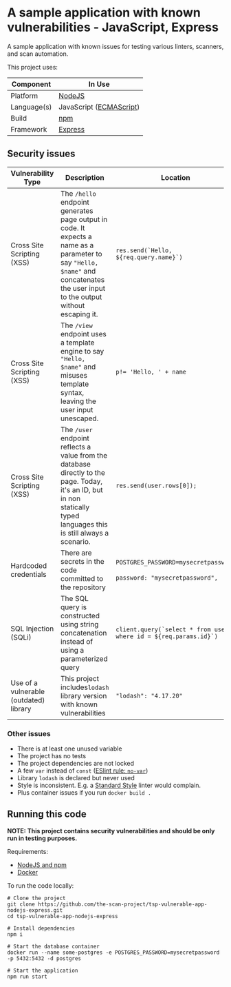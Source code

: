 # A sample application with known vulnerabilities - JavaScript, Express

A sample application with known issues for testing various linters, scanners,
and scan automation.

This project uses:

| Component   | In Use                                                                                              | 
|-------------|-----------------------------------------------------------------------------------------------------|
| Platform    | [NodeJS](https://nodejs.org/)                                                                       |
| Language(s) | JavaScript ([ECMAScript](https://www.ecma-international.org/publications-and-standards/standards/)) |
| Build       | [npm](https://www.npmjs.com/)                                                                       |
| Framework   | [Express](https://expressjs.com/)                                                                   |

## Security issues

| Vulnerability Type                     | Description                                                                                                                                                                      | Location                                                                      | PoC Command                                                                                                                                                                                                         |
|----------------------------------------|----------------------------------------------------------------------------------------------------------------------------------------------------------------------------------|-------------------------------------------------------------------------------|---------------------------------------------------------------------------------------------------------------------------------------------------------------------------------------------------------------------|
| Cross Site Scripting (XSS)             | The `/hello` endpoint generates page output in code. It expects a name as a parameter to say `"Hello, $name"` and concatenates the user input to the output without escaping it. | ``res.send(`Hello, ${req.query.name}`)``                                      | <http://localhost:8080/hello?name=%3Cscript%3Ealert(1)%3C/script%3E>                                                                                                                                                | 
| Cross Site Scripting (XSS)             | The `/view` endpoint uses a template engine to say `"Hello, $name"` and misuses template syntax, leaving the user input unescaped.                                               | `p!= 'Hello, ' + name`                                                        | <http://localhost:8080/view?name=%3Cscript%3Ealert(1)%3C/script%3E>                                                                                                                                                 |
| Cross Site Scripting (XSS)             | The `/user` endpoint reflects a value from the database directly to the page. Today, it's an ID, but in non statically typed languages this is still always a scenario.          | `res.send(user.rows[0]);`                                                     | This one currently doesn't have a PoC exploit, since it reflects a number from the database to the page. But this is a legit injection scenario that has to be handled. We use it SAST issue prioritization testing |
| Hardcoded credentials                  | There are secrets in the code committed to the repository                                                                                                                        | `POSTGRES_PASSWORD=mysecretpassword`<br/><br/>`password: "mysecretpassword",` | N/A                                                                                                                                                                                                                 |
| SQL Injection (SQLi)                   | The SQL query is constructed using string concatenation instead of using a parameterized query                                                                                   | ``client.query(`select * from users where id = ${req.params.id}`)``           | <http://localhost:8080/user/1;drop%20table%20users></br></br>`sqlmap -u localhost:8080/user/1 --all`                                                                                                                |
| Use of a vulnerable (outdated) library | This project includes`lodash` library version with known vulnerabilities                                                                                                         | `"lodash": "4.17.20"`                                                         | [CVE-2021-23337](https://www.cvedetails.com/cve/CVE-2021-23337/), [CVE-2020-28500](https://www.cvedetails.com/cve/CVE-2020-28500/)                                                                                  |

### Other issues

* There is at least one unused variable
* The project has no tests
* The project dependencies are not locked
* A few `var` instead
  of `const` ([ESlint rule: `no-var`](https://eslint.org/docs/rules/no-var))
* Library `lodash` is declared but never used
* Style is inconsistent. E.g. a [Standard Style](https://standardjs.com/) linter
  would complain.
* Plus container issues if you run `docker build .`

## Running this code

**NOTE: This project contains security vulnerabilities and should be only run in
testing purposes.**

Requirements:
* [NodeJS and npm](https://docs.npmjs.com/downloading-and-installing-node-js-and-npm)
* [Docker](https://www.docker.com/)

To run the code locally:

```shell
# Clone the project
git clone https://github.com/the-scan-project/tsp-vulnerable-app-nodejs-express.git
cd tsp-vulnerable-app-nodejs-express

# Install dependencies
npm i

# Start the database container
docker run --name some-postgres -e POSTGRES_PASSWORD=mysecretpassword -p 5432:5432 -d postgres

# Start the application
npm run start
```
